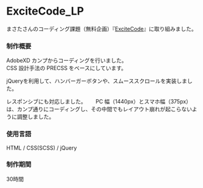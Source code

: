# ExciteCode_LP

まさたさんのコーディング課題（無料企画）『[ExciteCode](https://twitter.com/Masa_nmFL/status/1607300265635614720)』に取り組みました。

### 制作概要

AdobeXD カンプからコーディングを行いました。  
CSS 設計手法の PRECSS をベースにしています。

jQueryを利用して、ハンバーガーボタンや、スムーススクロールを実装しました。

レスポンシブにも対応しました。　　
PC 幅（1440px）とスマホ幅（375px）は、カンプ通りにコーディングし、その中間でもレイアウト崩れが起こらないように調整しました。

### 使用言語

HTML / CSS(SCSS) / jQuery

### 制作期間
30時間
